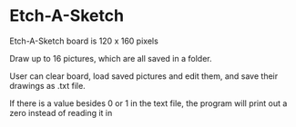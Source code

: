 # Etch-A-Sketch
Etch-A-Sketch board is 120 x 160 pixels

Draw up to 16 pictures, which are all saved in a folder.  

User can clear board, load saved pictures and edit them, and save their drawings as .txt file.

If there is a value besides 0 or 1 in the text file, the program will print out a zero instead of reading it in
